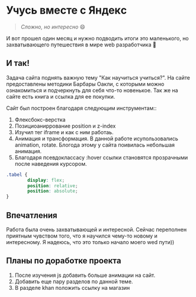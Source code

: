 # __Учусь вместе с Яндекc__
> *Сложно, но интересно* :smile: 

И вот прошел один месяц и нужно подводить итоги это маленького, но захватывающего путешествия в мире web разработчика :purple_heart:

## И так! 
Задача сайта поднять важную тему "Как научиться учиться?". На сайте предоставлены методики Барбары Оакли, с которыми можно ознакомиться и подчеркнуть для себя что-то новенькое. Так же на сайте есть книга и ссылка для ее покупки.

Сайт был построен благодаря следующим инструментам::
1. Флексбокс-верстка
2. Позициоаниррование position и z-index 
3. Изучил тег iframe и как с ним работаь.
4. Анимация и трансформация. В данной работе исупользовались animation, rotate. Блогода этому у сайта поивилась небольшая анимация.
5. Благодаря псевдоклассасу :hover ссылки становятся прозрачными после наведения курсором.
```css
.tabel {
        display: flex;
        position: relative;
        position: absolute;
}
```
## Впечатления
Работа была очень захватывающей и интересной. Сейчас переполнен приятным чувством того, что я научился чему-то новому и интересному. Я надеюсь, что это только начало моего wed пути))

## Планы по доработке проекта

1. После изучения js добавить больше анимации на сайт.
2. Добавить еще пару разделов по данной теме. 
3. В разделе khan положить ссылку на магазин

